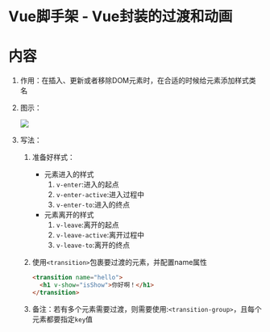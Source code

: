 # Vue脚手架 - Vue封装的过渡和动画

# 内容

1. 作用：在插入、更新或者移除DOM元素时，在合适的时候给元素添加样式类名

2. 图示：

   ![](/_images/vue/CLI/Vue封装的过渡和动画.png)

3. 写法：

   1. 准备好样式：
      * 元素进入的样式
        1. `v-enter`:进入的起点
        2. `v-enter-active`:进入过程中
        3. `v-enter-to`:进入的终点
      * 元素离开的样式
        1. `v-leave`:离开的起点
        2. `v-leave-active`:离开过程中
        3. `v-leave-to`:离开的终点

   2. 使用`<transition>`包裹要过渡的元素，并配置name属性

      ```html
      <transition name="hello">
      	<h1 v-show="isShow">你好啊！</h1>
      </transition>
      ```
      
   3. 备注：若有多个元素需要过渡，则需要使用:`<transition-group>`，且每个元素都要指定`key`值

